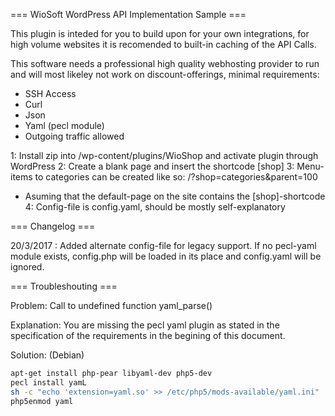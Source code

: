  === WioSoft WordPress API Implementation Sample ===

This plugin is inteded for you to build upon for your own integrations, for high
volume websites it is recomended to built-in caching of the API Calls.

This software needs a professional high quality webhosting provider to run 
and will most likeley not work on discount-offerings, minimal requirements:

  - SSH Access
  - Curl
  - Json
  - Yaml (pecl module)
  - Outgoing traffic allowed

1: Install zip into /wp-content/plugins/WioShop and activate plugin through WordPress 
2: Create a blank page and insert the shortcode [shop]
3: Menu-items to categories can be created like so: /?shop=categories&parent=100
   - Asuming that the default-page on the site contains the [shop]-shortcode
4: Config-file is config.yaml, should be mostly self-explanatory

=== Changelog ===

20/3/2017 : 	Added alternate config-file for legacy support. If no pecl-yaml module
		exists, config.php will be loaded in its place and config.yaml will be
		ignored.

=== Troubleshouting ===

Problem: Call to undefined function yaml_parse()

Explanation: You are missing the pecl yaml plugin as stated in the specification of the requirements in the begining of this document.

Solution: (Debian)
```bash
apt-get install php-pear libyaml-dev php5-dev
pecl install yamL
sh -c "echo 'extension=yaml.so' >> /etc/php5/mods-available/yaml.ini"
php5enmod yaml
```

